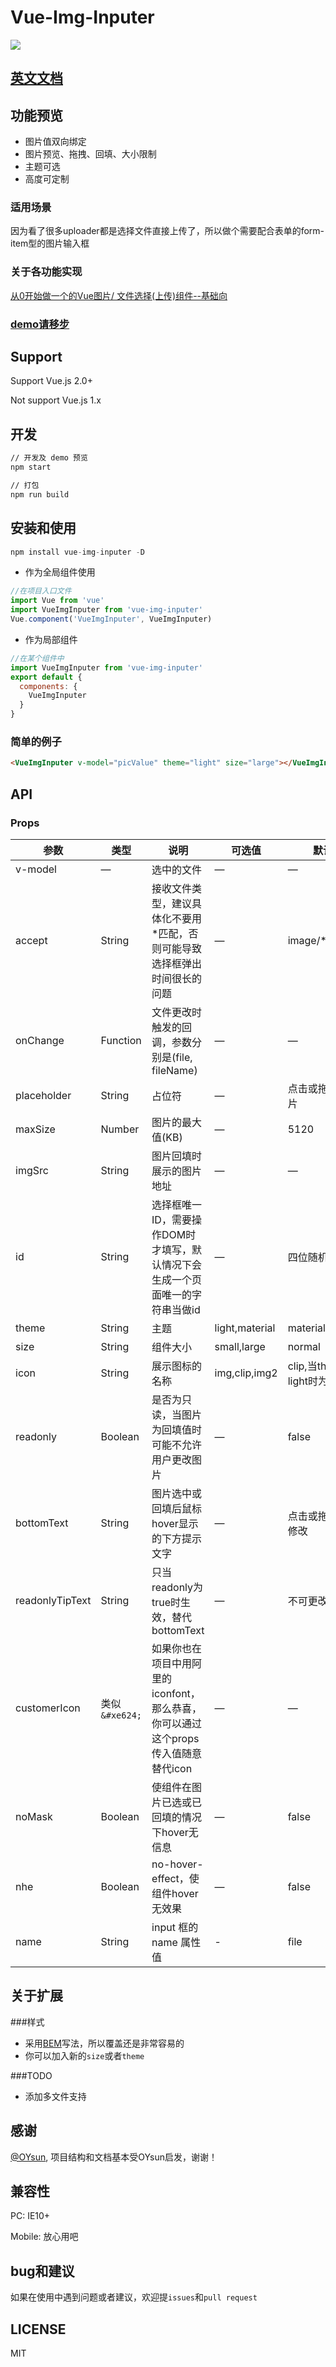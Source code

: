 # Vue-Img-Inputer

<img src="./src/images/demo.png">

## [英文文档](https://github.com/waynecz/vue-img-inputer)

## 功能预览
+ 图片值双向绑定
+ 图片预览、拖拽、回填、大小限制
+ 主题可选
+ 高度可定制

### 适用场景
因为看了很多uploader都是选择文件直接上传了，所以做个需要配合表单的form-item型的图片输入框

### 关于各功能实现

[从0开始做一个的Vue图片/ 文件选择(上传)组件--基础向](https://segmentfault.com/a/1190000008503338)

### [demo请移步](http://waynecz.github.io/VueImgInputer/index.html)

## Support

Support Vue.js 2.0+

Not support Vue.js 1.x

## 开发

```bash
// 开发及 demo 预览
npm start

// 打包
npm run build
```

## 安装和使用

```javascript
npm install vue-img-inputer -D
```

- 作为全局组件使用

```javascript
//在项目入口文件
import Vue from 'vue'
import VueImgInputer from 'vue-img-inputer'
Vue.component('VueImgInputer', VueImgInputer)
```

- 作为局部组件

```javascript
//在某个组件中
import VueImgInputer from 'vue-img-inputer'
export default {
  components: {
    VueImgInputer
  }
}
```

### 简单的例子
```html
<VueImgInputer v-model="picValue" theme="light" size="large"></VueImgInputer>
```


## API

### Props

| 参数    | 类型    | 说明   |  可选值 | 默认值 |
| ------------- |-------| -----| ----| -------|
| v-model | — | 选中的文件| —|—|
| accept | String | 接收文件类型，建议具体化不要用*匹配，否则可能导致选择框弹出时间很长的问题| —| image/\*,video/\*; |
| onChange  | Function | 文件更改时触发的回调，参数分别是(file, fileName) | —|—|
| placeholder | String | 占位符| —|点击或拖拽选择图片|
| maxSize | Number | 图片的最大值(KB)| —|5120|
| imgSrc | String |  图片回填时展示的图片地址| —|—|
| id | String | 选择框唯一ID，需要操作DOM时才填写，默认情况下会生成一个页面唯一的字符串当做id| —|四位随机字符串|
| theme | String | 主题| light,material|material|
| size | String | 组件大小| small,large|normal|
| icon | String | 展示图标的名称| img,clip,img2|clip,当theme为light时为img|
| readonly | Boolean | 是否为只读，当图片为回填值时可能不允许用户更改图片| —|false|
| bottomText | String | 图片选中或回填后鼠标hover显示的下方提示文字| —|点击或拖拽图片以修改|
| readonlyTipText | String | 只当readonly为true时生效，替代bottomText | —|不可更改|
| customerIcon | 类似`&#xe624;` | 如果你也在项目中用阿里的iconfont，那么恭喜，你可以通过这个props传入值随意替代icon| —|—|
| noMask | Boolean | 使组件在图片已选或已回填的情况下hover无信息| —|false|
| nhe | Boolean | no-hover-effect，使组件hover无效果| —|false|
| name| String | input 框的 name 属性值 | - | file |


## 关于扩展

###样式

+ 采用[BEM](http://www.w3cplus.com/css/bem-definitions.html)写法，所以覆盖还是非常容易的
+ 你可以加入新的`size`或者`theme`

###TODO

+ 添加多文件支持

## 感谢
[@OYsun](https://github.com/OYsun), 项目结构和文档基本受OYsun启发，谢谢！

## 兼容性
PC: IE10+

Mobile: 放心用吧

## bug和建议

如果在使用中遇到问题或者建议，欢迎提`issues`和`pull request`

## LICENSE

MIT
